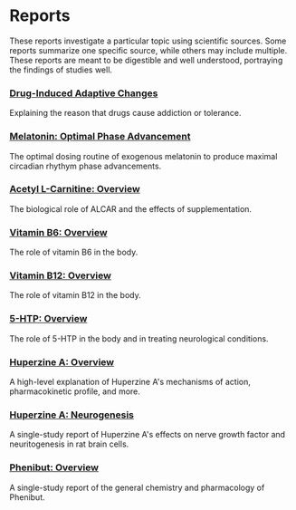 # Reports

These reports investigate a particular topic using scientific sources. Some reports summarize one specific source, while others may include multiple. These reports are meant to be digestible and well understood, portraying the findings of studies well.

### [Drug-Induced Adaptive Changes](drug-induced_adaptive_changes.md)

Explaining the reason that drugs cause addiction or tolerance.

### [Melatonin: Optimal Phase Advancement](melatonin_optimal_phase_advancement.md)

The optimal dosing routine of exogenous melatonin to produce maximal circadian rhythym phase advancements. 

### [Acetyl L-Carnitine: Overview](acetyl_l-carnitine_overview.md)

The biological role of ALCAR and the effects of supplementation.

### [Vitamin B6: Overview](vitamin_b6_overview.md)

The role of vitamin B6 in the body.

### [Vitamin B12: Overview](vitamin_b12_overview.md)

The role of vitamin B12 in the body.

### [5-HTP: Overview](5-htp_overview.md)

The role of 5-HTP in the body and in treating neurological conditions.

### [Huperzine A: Overview](huperzine_a_overview.md)

A high-level explanation of Huperzine A's mechanisms of action, pharmacokinetic profile, and more.

### [Huperzine A: Neurogenesis](huperzine_a_neurogenesis.md)

A single-study report of Huperzine A's effects on nerve growth factor and neuritogenesis in rat brain cells.

### [Phenibut: Overview](phenibut_overview.md)

A single-study report of the general chemistry and pharmacology of Phenibut.
